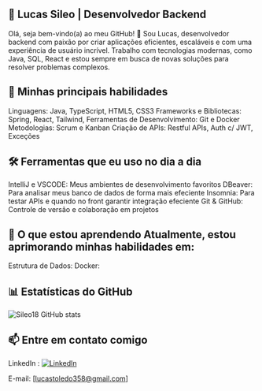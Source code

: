 ## 🌟 Lucas Sileo | Desenvolvedor Backend

Olá, seja bem-vindo(a) ao meu GitHub! 👋
Sou Lucas, desenvolvedor backend com paixão por criar aplicações eficientes, escaláveis e com uma experiência de usuário incrível. Trabalho com tecnologias modernas, como Java, SQL, React e estou sempre em busca de novas soluções para resolver problemas complexos.

## 🚀 Minhas principais habilidades

Linguagens: Java, TypeScript, HTML5, CSS3
Frameworks e Bibliotecas: Spring, React, Tailwind,
Ferramentas de Desenvolvimento: Git e Docker
Metodologias: Scrum e Kanban
Criação de APIs: Restful APIs, Auth c/ JWT, Exceções

## 🛠 Ferramentas que eu uso no dia a dia 

IntelliJ e VSCODE: Meus ambientes de desenvolvimento favoritos 
DBeaver: Para analisar meus banco de dados de forma mais efeciente 
Insomnia: Para testar APIs e quando no front garantir integração efeciente
Git & GitHub: Controle de versão e colaboração em projetos 

## 🌱 O que estou aprendendo Atualmente, estou aprimorando minhas habilidades em:

Estrutura de Dados:
Docker:

## 📊 Estatísticas do GitHub

![Sileo18 GitHub stats](https://github-readme-stats.vercel.app/api?username=sileo18&show_icons=true&theme=radical)

## 📫 Entre em contato comigo

LinkedIn : [![LinkedIn](https://img.shields.io/badge/LinkedIn-%230077B5.svg?logo=linkedin&logoColor=white)]([https://www.linkedin.com/in/lucas-antonio-toledo-sileo-b42593237/](https://www.linkedin.com/in/lucas-antonio-toledo-sileo-b42593237/)) 

E-mail: [lucastoledo358@gmail.com]


